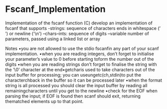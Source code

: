 # Fscanf_Implementation
 Implementation of the fscanf function (C)
develop an implementation of fscanf that supports
-strings: sequence of characters ends in whitespace (’ ’) or newline ('\n')
–chars–ints: sequence of digits
–variable number of parameters, passed using a linked list or array

Notes
•you are not allowed to use the stdio fscanfin any part of your scanf implementation.
•when you are reading integers, don’t forget to initialise your parameter’s value to 0 before starting toform the number out of the digits
•when you are reading strings don’t forget to finalise the string with the ‘\0’ character at the end•getcharis used to take characters out of the input buffer for processing; you can useungetc(ch,stdin)to put the characterchback in the buffer so it can be processed later
•when the format string is all processed you should clear the input buffer by reading all remainingcharacters until you get to the newline
•check for the EOF when parsing the input; if EOF is found then scanf should exit, returning thematched elements up to that point.
